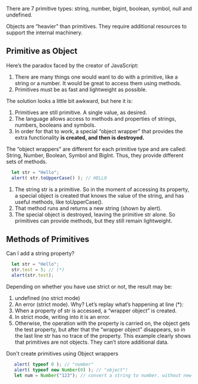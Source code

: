There are 7 primitive types: string, number, bigint, boolean, symbol, null and undefined.

Objects are “heavier” than primitives. They require additional resources to support the internal machinery.

## Primitive as Object 
Here’s the paradox faced by the creator of JavaScript:
1. There are many things one would want to do with a primitive, like a string or a number. It would be great to access them using methods.
2. Primitives must be as fast and lightweight as possible.
   
The solution looks a little bit awkward, but here it is:
1. Primitives are still primitive. A single value, as desired.
2. The language allows access to methods and properties of strings, numbers, booleans and symbols.
3. In order for that to work, a special “object wrapper” that provides the extra functionality **is created, and then is destroyed.**

The “object wrappers” are different for each primitive type and are called: String, Number, Boolean, Symbol and BigInt. Thus, they provide different sets of methods. 
```javascript
  let str = "Hello";
  alert( str.toUpperCase() ); // HELLO
```

1. The string str is a primitive. So in the moment of accessing its property, a special object is created that knows the value of the string, and has useful methods, like toUpperCase().
2. That method runs and returns a new string (shown by alert).
3. The special object is destroyed, leaving the primitive str alone. So primitives can provide methods, but they still remain lightweight.

## Methods of Primitives 
Can I add a string property?
```javascript
  let str = "Hello";
  str.test = 5; // (*)
  alert(str.test);
```
Depending on whether you have use strict or not, the result may be:
1. undefined (no strict mode)
2. An error (strict mode).
Why? Let’s replay what’s happening at line (*):
1. When a property of str is accessed, a “wrapper object” is created.
2. In strict mode, writing into it is an error.
3. Otherwise, the operation with the property is carried on, the object gets the test property, but after that the “wrapper object” disappears, so in the last line str has no trace of the property.
This example clearly shows that primitives are not objects. They can’t store additional data.

Don't create primitives using Object wrappers
```javascript
   alert( typeof 0 ); // "number"
   alert( typeof new Number(0) ); // "object"!
   let num = Number("123"); // convert a string to number. without new is totally fine
```
